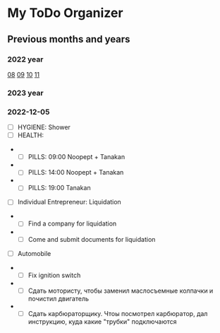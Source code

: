 # My ToDo Organizer

## Previous months and years

### 2022 year

[08](https://github.com/MokhovEvgeniiGennadevich/todo-organiser/blob/main/2022/2022-08.md)
[09](https://github.com/MokhovEvgeniiGennadevich/todo-organiser/blob/main/2022/2022-09.md)
[10](https://github.com/MokhovEvgeniiGennadevich/todo-organiser/blob/main/2022/2022-10.md)
[11](https://github.com/MokhovEvgeniiGennadevich/todo-organiser/blob/main/2022/2022-11.md)

### 2023 year

### 2022-12-05

- [ ] HYGIENE: Shower
- [ ] HEALTH:
- - [ ] PILLS: 09:00 Noopept + Tanakan
- - [ ] PILLS: 14:00 Noopept + Tanakan
- - [ ] PILLS: 19:00 Tanakan
- [ ] Individual Entrepreneur: Liquidation
- - [ ] Find a company for liquidation
- - [ ] Come and submit documents for liquidation
- [ ] Automobile
- - [ ] Fix ignition switch
- - [ ] Сдать мотористу, чтобы заменил маслосъемные колпачки и почистил двигатель
- - [ ] Сдать карбюраторщику. Чтоы посмотрел карбюратор, дал инструкцию, куда какие "трубки" подключаются